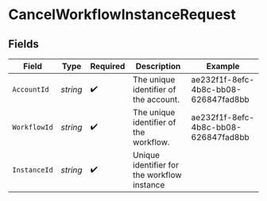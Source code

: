 # CancelWorkflowInstanceRequest


## Fields

| Field                                       | Type                                        | Required                                    | Description                                 | Example                                     |
| ------------------------------------------- | ------------------------------------------- | ------------------------------------------- | ------------------------------------------- | ------------------------------------------- |
| `AccountId`                                 | *string*                                    | :heavy_check_mark:                          | The unique identifier of the account.       | ae232f1f-8efc-4b8c-bb08-626847fad8bb        |
| `WorkflowId`                                | *string*                                    | :heavy_check_mark:                          | The unique identifier of the workflow.      | ae232f1f-8efc-4b8c-bb08-626847fad8bb        |
| `InstanceId`                                | *string*                                    | :heavy_check_mark:                          | Unique identifier for the workflow instance |                                             |